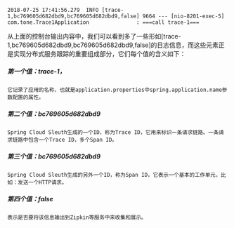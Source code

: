 ```
2018-07-25 17:41:56.279  INFO [trace-1,bc769605d682dbd9,bc769605d682dbd9,false] 9664 --- [nio-8201-exec-5] com.tone.Trace1Application               : ===call trace-1===
```

从上面的控制台输出内容中，我们可以看到多了一些形如[trace-1,bc769605d682dbd9,bc769605d682dbd9,false]的日志信息，而这些元素正是实现分布式服务跟踪的重要组成部分，它们每个值的含义如下：

##### 第一个值：trace-1，
    它记录了应用的名称，也就是application.properties中spring.application.name参数配置的属性。
##### 第二个值：bc769605d682dbd9
    Spring Cloud Sleuth生成的一个ID，称为Trace ID，它用来标识一条请求链路。一条请求链路中包含一个Trace ID，多个Span ID。
##### 第三个值：bc769605d682dbd9
    Spring Cloud Sleuth生成的另外一个ID，称为Span ID，它表示一个基本的工作单元，比如：发送一个HTTP请求。
##### 第四个值：false
    表示是否要将该信息输出到Zipkin等服务中来收集和展示。
